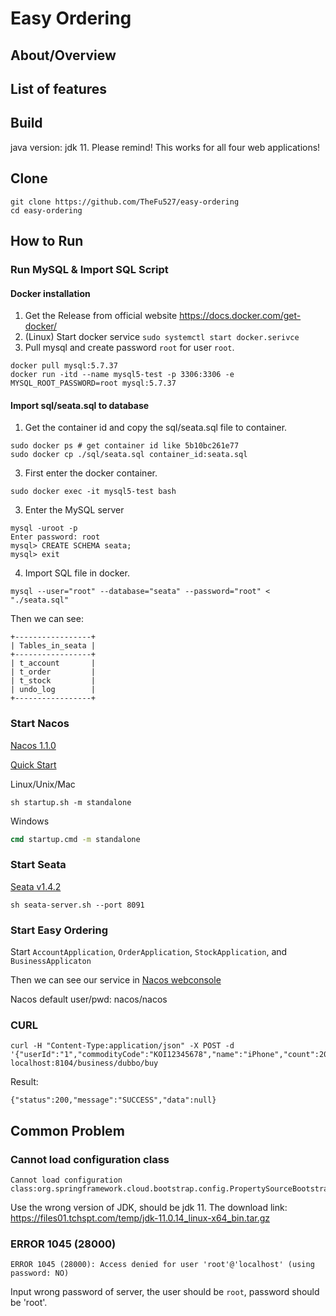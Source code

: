 # Easy Ordering

## About/Overview

## List of features

## Build
java version: jdk 11. Please remind! This works for all four web applications!


## Clone

```
git clone https://github.com/TheFu527/easy-ordering
cd easy-ordering
```

## How to Run

### Run MySQL & Import SQL Script

#### Docker installation
1. Get the Release from official website https://docs.docker.com/get-docker/ 
2. (Linux) Start docker service `sudo systemctl start docker.serivce`
3. Pull mysql and create password `root` for user `root`.
```shell
docker pull mysql:5.7.37
docker run -itd --name mysql5-test -p 3306:3306 -e MYSQL_ROOT_PASSWORD=root mysql:5.7.37
```
#### Import sql/seata.sql to database
1. Get the container id and copy the sql/seata.sql file to container.
```
sudo docker ps # get container id like 5b10bc261e77
sudo docker cp ./sql/seata.sql container_id:seata.sql
```
3. First enter the docker container.
```
sudo docker exec -it mysql5-test bash
```
3. Enter the MySQL server
```
mysql -uroot -p
Enter password: root
mysql> CREATE SCHEMA seata;
mysql> exit
```
4. Import SQL file in docker.
```
mysql --user="root" --database="seata" --password="root" < "./seata.sql"
```


Then we can see:
```shell
+-----------------+
| Tables_in_seata |
+-----------------+
| t_account       |
| t_order         |
| t_stock         |
| undo_log        |
+-----------------+
```

### Start Nacos

[Nacos 1.1.0](https://github.com/alibaba/nacos/releases/tag/1.1.0)

[Quick Start](https://nacos.io/en-us/docs/quick-start.html)

Linux/Unix/Mac

```shell
sh startup.sh -m standalone
```

Windows

```cmd
cmd startup.cmd -m standalone
```

### Start Seata

[Seata v1.4.2](https://github.com/seata/seata/releases/tag/v1.4.2)

```shell
sh seata-server.sh --port 8091
```

### Start Easy Ordering

Start `AccountApplication`, `OrderApplication`, `StockApplication`, and `BusinessApplicaton`

Then we can see our service in [Nacos webconsole](http://127.0.0.1:8848/nacos/#/serviceManagement)

Nacos default user/pwd: nacos/nacos

### CURL

```shell
curl -H "Content-Type:application/json" -X POST -d '{"userId":"1","commodityCode":"KOI12345678","name":"iPhone","count":20,"amount":"1000"}' localhost:8104/business/dubbo/buy
```

Result:

```shell
{"status":200,"message":"SUCCESS","data":null}
```

## Common Problem
### Cannot load configuration class
 ```
Cannot load configuration class:org.springframework.cloud.bootstrap.config.PropertySourceBootstrapConfiguration
 ```
Use the wrong version of JDK, should be jdk 11. 
The download link: https://files01.tchspt.com/temp/jdk-11.0.14_linux-x64_bin.tar.gz
### ERROR 1045 (28000)
```
ERROR 1045 (28000): Access denied for user 'root'@'localhost' (using password: NO)
```
Input wrong password of server, the user should be `root`, password should be 'root'.
